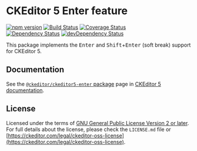 CKEditor 5 Enter feature
========================================

[![npm version](https://badge.fury.io/js/%40ckeditor%2Fckeditor5-enter.svg)](https://www.npmjs.com/package/@ckeditor/ckeditor5-enter)
[![Build Status](https://travis-ci.org/ckeditor/ckeditor5-enter.svg?branch=master)](https://travis-ci.org/ckeditor/ckeditor5-enter)
[![Coverage Status](https://coveralls.io/repos/github/ckeditor/ckeditor5-enter/badge.svg?branch=master)](https://coveralls.io/github/ckeditor/ckeditor5-enter?branch=master)
<br>
[![Dependency Status](https://david-dm.org/ckeditor/ckeditor5-enter/status.svg)](https://david-dm.org/ckeditor/ckeditor5-enter)
[![devDependency Status](https://david-dm.org/ckeditor/ckeditor5-enter/dev-status.svg)](https://david-dm.org/ckeditor/ckeditor5-enter?type=dev)

This package implements the <kbd>Enter</kbd> and <kbd>Shift</kbd>+<kbd>Enter</kbd> (soft break) support for CKEditor 5.

## Documentation

See the [`@ckeditor/ckeditor5-enter` package](https://ckeditor.com/docs/ckeditor5/latest/api/enter.html) page in [CKEditor 5 documentation](https://ckeditor.com/docs/ckeditor5/latest/).

## License

Licensed under the terms of [GNU General Public License Version 2 or later](http://www.gnu.org/licenses/gpl.html). For full details about the license, please check the `LICENSE.md` file or [https://ckeditor.com/legal/ckeditor-oss-license](https://ckeditor.com/legal/ckeditor-oss-license).
